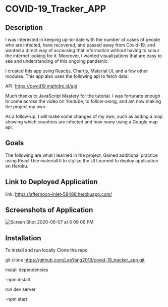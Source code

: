 # COVID-19_Tracker_APP

## Description 
I was interested in keeping up-to-date with the number of cases of people who are infected, have recovered, and passed away from Covid-19, and wanted a direct way of accessing that information without having to scour the internet looking for it. Moreover, I wanted visualizations that are easy to see and understanding of this ongoing pandemic.

I created this app using Reactjs, Chartjs, Material UI, and a few other modules. This app also uses the following api to fetch data:

API: https://covid19.mathdro.id/api

Much thanks to JavaScript Mastery for the tutorial. I was fortunate enough to come across the video on Youtube, to follow-along, and am now making the project my own.

As a follow-up, I will make some changes of my own, such as adding a map showing which countries are infected and how many using a Google map api.

## Goals

The following are what I learned in the project:
        Gained additional practice using React
        Use materialUI to stylize the UI
        Learned to deploy application on Heroku.

## Link to Deployed Application

link: https://afternoon-inlet-58488.herokuapp.com/

## Screenshots of Application

![Screen Shot 2020-06-07 at 6 09 06 PM](https://user-images.githubusercontent.com/46943342/83981230-0c46c680-a8ea-11ea-97ba-7cbbf85db292.png)

## Installation
To install and run locally
Clone the repo

git clone https://github.com/LeeYang2019/covid-19_tracker_app.git

install dependencies

-npm install

run dev server

-npm start
